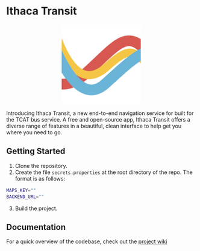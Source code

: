 # Ithaca Transit

<p align="center"><img src="https://github.com/cuappdev/assets/blob/master/app-icons/Transit-83.5x83.5%402x.png" width=210 /></p>

Introducing Ithaca Transit, a new end-to-end navigation service for built for the TCAT bus service. A free and open-source app, Ithaca Transit offers a diverse range of features in a beautiful, clean interface to help get you where you need to go.

## Getting Started

1. Clone the repository.
2. Create the file `secrets.properties` at the root directory of the repo. The format is as follows:

```bash
MAPS_KEY=""
BACKEND_URL=""

```

3. Build the project.

## Documentation
For a quick overview of the codebase, check out the [project wiki](https://github.com/cuappdev/ithaca-transit-compose/wiki)
